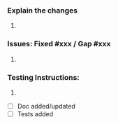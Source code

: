 ### Explain the changes
1. 

### Issues: Fixed #xxx / Gap #xxx
1. 

### Testing Instructions:
1. 


- [ ] Doc added/updated
- [ ] Tests added
